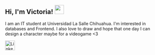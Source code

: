 <h2> Hi, I'm Victoria! <img src="https://media.giphy.com/media/WUlplcMpOCEmTGBtBW/giphy.gif" width="30"> </h2>
I am an IT student at Universidad La Salle Chihuahua. I'm interested in databases and Frontend.
I also love to draw and hope that one day I can design a character maybe for a videogame <3

<p align="left">
  <a href="https://www.linkedin.com/in/victoriagmolina/"><img alt="LinkedIn" title="LinkedIn" height="32" width="32" src="https://raw.githubusercontent.com/peterthehan/peterthehan/master/assets/linkedin.svg"></a>
</p>
<!--
**VictoriaMolina/VictoriaMolina** is a ✨ _special_ ✨ repository because its `README.md` (this file) appears on your GitHub profile.

Here are some ideas to get you started:

- 🔭 I’m currently working on ...
- 🌱 I’m currently learning ...
- 👯 I’m looking to collaborate on ...
- 🤔 I’m looking for help with ...
- 💬 Ask me about ...
- 📫 How to reach me: ...
- 😄 Pronouns: ...
- ⚡ 
-->

